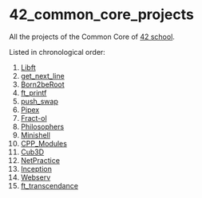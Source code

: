 # 42_common_core_projects

All the projects of the Common Core of [42 school](https://42.fr/en/homepage/).

Listed in chronological order:

1. [Libft](https://github.com/lucassalin/Libft)
2. [get_next_line](https://github.com/lucassalin/get_next_line)
3. [Born2beRoot](https://github.com/lucassalin/Born2beRoot)
4. [ft_printf](https://github.com/lucassalin/ft_printf)
5. [push_swap](https://github.com/lucassalin/push_swap)
6. [Pipex](https://github.com/lucassalin/Pipex)
7. [Fract-ol](https://github.com/lucassalin/Fract-ol)
8. [Philosophers ](https://github.com/lucassalin/Philosophers)
9. [Minishell](https://github.com/lucassalin/Minishell)
10. [CPP_Modules](https://github.com/lucassalin/CPP_Modules)
11. [Cub3D](https://github.com/lucassalin/Cub3D)
12. [NetPractice](https://github.com/lucassalin/NetPractice)
13. [Inception](https://github.com/lucassalin/Inception)
14. [Webserv](https://github.com/lucassalin/Webserv)
15. [ft_transcendance](https://github.com/lucassalin/ft_transcendance)
